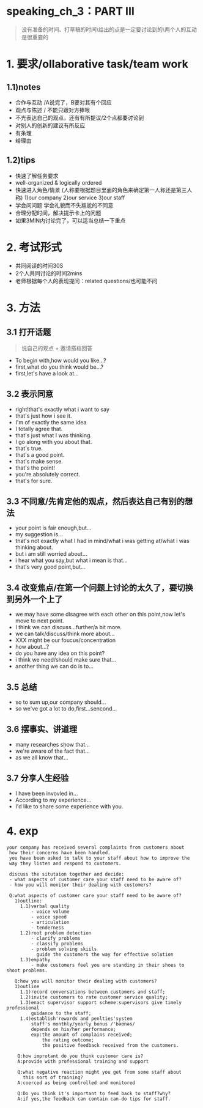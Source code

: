 # speaking_ch_3：PART III
> 没有准备的时间、打草稿的时间\给出的点是一定要讨论到的\两个人的互动是很重要的

# 1. 要求/ollaborative task/team work
## 1.1)notes
- 合作与互动 /A说完了，B要对其有个回应
- 观点与陈述 / 不能只跟对方捧哏
- 不光表达自己的观点，还有有所提议/2个点都要讨论到
- 对别人的创新的建议有所反应
- 有条理
- 给理由

## 1.2)tips
- 快速了解任务要求 
- well-organized & logically ordered 
- 快速进入角色/情景 (人称要根据题目里面的角色来确定第一人称还是第三人称)
  1)our company 
  2)our service 
  3)our staff 
- 学会问问题 学会礼貌而不失尴尬的不同意 
- 合理分配时间，解决提示卡上的问题 
- 如果3MIN内讨论完了，可以适当总结一下重点

# 2. 考试形式
- 共同阅读的时间30S
- 2个人共同讨论的时间2mins
- 老师根据每个人的表现提问：related questions/也可能不问

# 3. 方法
## 3.1 打开话题
> 说自己的观点 + 邀请搭档回答
- To begin with,how would you like...?
- first,what do you think would be...?
- first,let's have a look at...

## 3.2 表示同意
- right!that's exactly what i want to say
- that's just how i see it.
- I'm of exactly the same idea
- I totally agree that.
- that's just what I was thinking.
- I go along with you about that.
- that's true.
- that's a good point.
- that's make sense.
- that's the point!
- you're absolutely correct.
- that's for sure.

## 3.3 不同意/先肯定他的观点，然后表达自己有别的想法
- your point is fair enough,but...
- my suggestion is...
- that's not exactly what I had in mind/what i was getting at/what i was thinking about.
- but i am still worried about...
- i hear what you say,but what i mean is that...
- that's very good point,but...

## 3.4 改变焦点/在第一个问题上讨论的太久了，要切换到另外一个上了
- we may have some disagree with each other on this point,now let's move to next point.
- I think we can discuss...further/a bit more.
- we can talk/discuss/think more about...
- XXX might be our foucus/concentration
- how about...?
- do you have any idea on this point?
- i think we need/should make sure that...
- another thing we can do is to...

## 3.5 总结
- so to sum up,our company should...
- so we've got a lot to do,first...sencond...

## 3.6 摆事实、讲道理
- many researches show that...
- we're aware of the fact that...
- as we all know that...

## 3.7 分享人生经验
- I have been invovled in...
- According to my experience...
- I'd like to share some experience with you.

# 4. exp
  
    your company has received several complaints from customers about
     how their concerns have been handled.
     you have been asked to talk to your staff about how to improve the
     way they listen and respond to customers.
     
     discuss the situtaion together and decide:
     - what aspects of customer care your staff need to be aware of?
     - how you will monitor their dealing with customers?
     
     Q:what aspects of customer care your staff need to be aware of?
       1)outline:
         1.1)verbal quality
             - voice volume
             - voice speed
             - articulation
             - tenderness
         1.2)root problem detection
             - clarify problems
             - classify problems
             - problem solving skiils
               guide the customers the way for effective solution
         1.3)empathy
             - make customers feel you are standing in their shoes to shoot problems.
             
       Q:how you will monitor their dealing with customers?
       1)outline
         1.1)record conversations between customers and staff;
         1.2)invite customers to rate customer service quality;
         1.3)enact supervisor support scheme:supervisors give timely professional
             guidance to the staff;
         1.4)establish'rewards and penlties'system
             staff's monthly/yearly bonus /'bəʊnəs/
             depends on his/her performance;
             exp:the amount of complains received;
                 the rating outcome;
                 the positive feedback received from the customers.
                 
        Q:how improtant do you think customer care is?
        A:provide with professional training and support
        
        Q:what negative reaction might you get from some staff about
          this sort of training?
        A:coerced as being controlled and monitored
          
        Q:Do you think it's important to feed back to staff?why?
        A:if yes,the feedback can contain can-do tips for staff.
             
     
     
     
     
     
     
     
     
     
     
     
     
     
     
     
     
     
     
     
     
     
     
     
     
     
      
       
          
        
